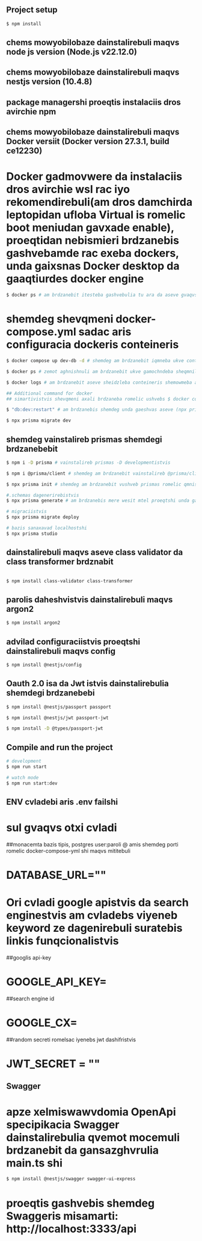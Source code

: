 ## Project setup

```bash
$ npm install
```

## chems mowyobilobaze dainstalirebuli maqvs node js version (Node.js v22.12.0)

## chems mowyobilobaze dainstalirebuli maqvs nestjs version (10.4.8)

## package managershi proeqtis instalaciis dros avirchie npm

## chems mowyobilobaze dainstalirebuli maqvs Docker versiit (Docker version 27.3.1, build ce12230)

# Docker gadmovwere da instalaciis dros avirchie wsl rac iyo rekomendirebuli(am dros damchirda leptopidan ufloba Virtual is romelic boot meniudan gavxade enable), proeqtidan nebismieri brdzanebis gashvebamde rac exeba dockers, unda gaixsnas Docker desktop da gaaqtiurdes docker engine

```bash
$ docker ps # am brdzanebit itesteba gashvebulia tu ara da aseve gvaqvs tu ara konteineri
```

# shemdeg shevqmeni docker-compose.yml sadac aris configuracia dockeris conteineris

```bash
$ docker compose up dev-db -d # shemdeg am brdzanebit iqmneba ukve conteineri dockershi (-d backgraound istvis)

$ docker ps # zemot aghnishnuli am brdzanebit ukve gamochndeba sheqmnili conteineri

$ docker logs # am brdzanebit aseve sheidzleba conteineris shemowmeba aris tu ara mzad (database system is ready to accsept connections) boloshi es aris am brdzanebis dadebiti pasuxi

## Additional command for docker
## simartivistvis shevqmeni axali brdzaneba romelic ushvebs $ docker compose rm dev-db -s -f -v, $docker compose up dev-db -d ertdroulad

$ "db:dev:restart" # am brdzanebis shemdeg unda gaeshvas aseve (npx prisma migrate dev) romelic qvemotac maqvs aghnishnuli!

$ npx prisma migrate dev

```

## shemdeg vainstalireb prismas shemdegi brdzanebebit

```bash
$ npm i -D prisma # vainstalireb prismas -D developmentistvis

$ npm i @prisma/client # shemdeg am brdzanebit vainstalireb @prisma/client s

$ npx prisma init # shemdeg am brdzanebit vushveb prismas romelic qmnis ukve ramdenime fails, ert erti aris .env SADAC GAWERILIA ENV CVLADEBI! (.env failshi is tviton qmnis cvlad DATABASE_URL sadac unda chaiweros chems mier mowvdili DATABASE_URL) es brdzaneba aseve qmnis folders prisma sadac tavidan aris (schema.prisma) shemdeg ukve migraciebic.

#.schemas dagenerirebistvis
$ npx prisma generate # am brdzanebis mere wesit mtel proeqtshi unda gamochdens schema.prisma shi gawerili modelebi

# migraciistvis
$ npx prisma migrate deploy

# bazis sanaxavad localhostshi
$ npx prisma studio
```

## dainstalirebuli maqvs aseve class validator da class transformer brdznabit

```bash

$ npm install class-validator class-transformer

```

## parolis daheshvistvis dainstalirebuli maqvs argon2

```bash
$ npm install argon2

```

## advilad configuraciistvis proeqtshi dainstalirebuli maqvs config

```bash
$ npm install @nestjs/config

```

## Oauth 2.0 isa da Jwt istvis dainstalirebulia shemdegi brdzanebebi

```bash
$ npm install @nestjs/passport passport

$ npm install @nestjs/jwt passport-jwt

$ npm install -D @types/passport-jwt

```

## Compile and run the project

```bash
# development
$ npm run start

# watch mode
$ npm run start:dev

```

## ENV cvladebi aris .env failshi

# sul gvaqvs otxi cvladi

##monacemta bazis tipis, postgres user:paroli @ amis shemdeg porti romelic docker-compose-yml shi maqvs mititebuli

# DATABASE_URL=""

# Ori cvladi google apistvis da search enginestvis am cvladebs viyeneb keyword ze dagenirebuli suratebis linkis funqcionalistvis

##googlis api-key

# GOOGLE_API_KEY=

##search engine id

# GOOGLE_CX=

##random secreti romelsac iyenebs jwt dashifristvis

# JWT_SECRET = ""

## Swagger

# apze xelmiswawvdomia OpenApi specipikacia Swagger dainstalirebulia qvemot mocemuli brdzanebit da gansazghvrulia main.ts shi

```bash
$ npm install @nestjs/swagger swagger-ui-express

```

# proeqtis gashvebis shemdeg Swaggeris misamarti: http://localhost:3333/api
